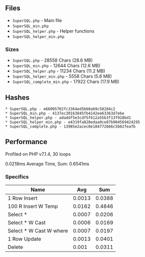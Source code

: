 ## Files

* `SuperSQL.php` - Main file
* `SuperSQL_min.php`
* `SuperSQL_helper.php` - Helper functions
* `SuperSQL_helper_min.php`

### Sizes

* `SuperSQL.php` - 28558 Chars (28.6 MB)
* `SuperSQL_min.php` - 12644 Chars (12.6 MB)
* `SuperSQL_helper.php` - 11234 Chars (11.2 MB)
* `SuperSQL_helper_min.php` - 5558 Chars (5.6 MB)
* `SuperSQL_complete_min.php` - 17922 Chars (17.9 MB)

## Hashes

```
* SuperSQL.php - e66095702fc3364ed5b60ab9c58284c2
* SuperSQL_min.php - 4137ec30163845fb4142ee63363d7ebe
* SuperSQL_helper.php - adaddf5e3cdf5f612a55b3f13f918bd1
* SuperSQL_helper_min.php - e4319fa820edaa9ce87b904569424295
* SuperSQL_complete.php - 13985e2acec0e184772666c5b02feafb
```

## Performance

Profiled on PHP v7.1.4, 30 loops


0.0218ms Average Time, Sum: 0.6541ms

### Specifics

| Name                    |  Avg   |  Sum   |
|-------------------------|--------|--------|
| 1 Row Insert            | 0.0013 | 0.0388 |
| 100 R Insert W Temp     | 0.0162 | 0.4846 |
| Select *                | 0.0007 | 0.0206 |
| Select * W Cast         | 0.0006 | 0.0169 |
| Select * W Cast W where | 0.0007 | 0.0197 |
| 1 Row Update            | 0.0013 | 0.0401 |
| Delete                  | 0.001 | 0.0311 |
